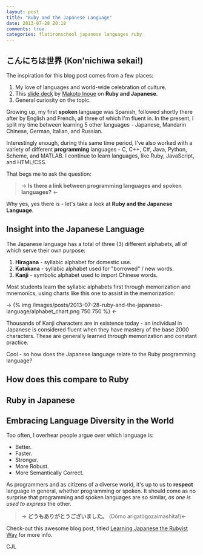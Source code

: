 ```yaml
---
layout: post
title: "Ruby and the Japanese Language"
date: 2013-07-28 20:18
comments: true
categories: flatironschool japanese languages ruby
---
```


## **こんにちは世界** (Kon'nichiwa sekai!)

The inspiration for this blog post comes from a few places:

1. My love of languages and world-wide celebration of culture.
2. This [slide deck](http://www.slideshare.net/inouemak/ruby-and-japanesepdf) by [Makoto Inoue](https://twitter.com/makoto_inoue) on **Ruby and Japanese**.
3. General curiosity on the topic.

Growing up, my first **spoken** language was Spanish, followed shortly there after by English and French, all three of which I'm fluent in. In the present, I split my time between learning 5 other languages - Japanese, Mandarin Chinese, German, Italian, and Russian.  

Interestingly enough, during this same time period, I've also worked with a variety of different **programming** languages - C, C++, C#, Java, Python, Scheme, and MATLAB. I continue to learn languages, like Ruby, JavaScript, and HTML/CSS.  

That begs me to ask the question:  

>-> **Is there a link between programming languages and spoken languages?** <-

Why yes, yes there is - let's take a look at **Ruby and the Japanese Language**.

## Insight into the Japanese Language

The Japanese language has a total of three (3) different alphabets, all of which serve their own purpose:

1. **Hiragana** - syllabic alphabet for domestic use.
2. **Katakana** - syllabic alphabet used for "borrowed" / new words.
3. **Kanji**	  - symbolic alphabet used to import Chinese words.


Most students learn the syllabic alphabets first through memorization and mnemonics, using charts like this one to assist in the memorization:

-> {% img /images/posts/2013-07-28-ruby-and-the-japanese-language/alphabet_chart.png 750 750 %} <-

Thousands of Kanji characters are in existence today - an individual in Japanese is considered fluent when they have mastery of the base 2000 characters. These are generally learned through memorization and constant practice.  

Cool - so how does the Japanese language relate to the Ruby programming language?

## How does this compare to Ruby

## Ruby in Japanese

## Embracing Language Diversity in the World

Too often, I overhear people argue over which language is:  

- Better.
- Faster.
- Stronger.
- More Robust.
- More Semantically Correct.

As programmers and as citizens of a diverse world, it's up to us to **respect** language in general, whether programming or spoken. It should come as no surprise that programming and spoken languages are so similar, _as one is used to express_ the other.  

>-> **どうもありがとうございました。** (Dōmo arigatōgozaimashita!)<-

Check-out this awesome blog post, titled [Learning Japanese the Rubyist Way](http://blog.new-bamboo.co.uk/2010/12/17/learning-japanese-the-rubyist-way) for more info.  

CJL